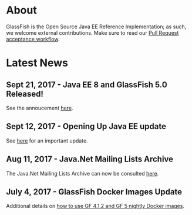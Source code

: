 # About

GlassFish is the Open Source Java EE Reference Implementation; as such, we welcome external contributions. Make sure to read our [Pull Request acceptance workflow](pr_workflow).

# Latest News

## Sept 21, 2017 - Java EE 8 and GlassFish 5.0 Released!

See the annoucement [here](https://blogs.oracle.com/theaquarium/java-ee-8-is-final-and-glassfish-50-is-released).

## Sept 12, 2017 - Opening Up Java EE update

See [here](https://blogs.oracle.com/theaquarium/opening-up-ee-update) for an important update.

## Aug 11, 2017 - Java.Net Mailing Lists Archive ##

The Java.Net Mailing Lists Archive can now be consulted [here](http://download.oracle.com/javaee-archive/).

## July 4, 2017 - GlassFish Docker Images Update

Additional details on [how to use GF 4.1.2 and GF 5 nightly Docker images](https://blogs.oracle.com/theaquarium/glassfish-docker-images-–-update).
